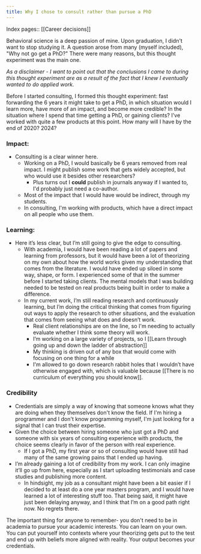 ```yaml
---
title: Why I chose to consult rather than pursue a PhD
---
```

Index pages:: [[Career decisions]]

Behavioral science is a deep passion of mine. Upon graduation, I didn't want to stop studying it. A question arose from many (myself included), "Why not go get a PhD?" There were many reasons, but this thought experiment was the main one.

*As a disclaimer - I want to point out that the conclusions I came to during this thought experiment are as a result of the fact that I knew I eventually wanted to do applied work.*


Before I started consulting, I formed this thought experiment: fast forwarding the 6 years it might take to get a PhD, in which situation would I learn more, have more of an impact, and become more credible? In the situation where I spend that time getting a PhD, or gaining clients?  I've worked with quite a few products at this point. How many will I have by the end of 2020?  2024?

### Impact:
* Consulting is a clear winner here.
	* Working on a PhD, I would basically be 6 years removed from real impact.  I might publish some work that gets widely accepted, but who would use it besides other researchers?
		* Plus turns out I __could__ publish in journals anyway if I wanted to, I'd probably just need a co-author.
	* Most of the impact that I would have would be indirect, through my students.
	* In consulting, I'm working with products, which have a direct impact on all people who use them.

### Learning:
* Here it’s less clear, but I’m still going to give the edge to consulting.
	* With academia, I would have been reading a lot of papers and learning from professors, but it would have been a lot of theorizing on my own about how the world works given my understanding that comes from the literature.  I would have ended up siloed in some way, shape, or form.  I experienced some of that in the summer before I started taking clients.  The mental models that I was building needed to be tested on real products being built in order to make a difference.
	* In my current work, I’m still reading research and continuously learning, but I’m doing the critical thinking that comes from figuring out ways to apply the research to other situations, and the evaluation that comes from seeing what does and doesn’t work. 
		* Real client relationships are on the line, so I'm needing to actually evaluate whether I think some theory will work. 
		* I’m working on a large variety of projects, so I [[Learn through going up and down the ladder of abstraction]] 
		* My thinking is driven out of any box that would come with focusing on one thing for a while
		* I'm allowed to go down research rabbit holes that I wouldn’t have otherwise engaged with, which is valuable because [[There is no curriculum of everything you should know]].

### Credibility
* Credentials are simply a way of knowing that someone knows what they are doing when they themselves don't know the field. If I'm hiring a programmer and I don't know programming myself, I'm just looking for a signal that I can trust their expertise.
* Given the choice between hiring someone who just got a PhD and someone with six years of consulting experience with products, the choice seems clearly in favor of the person with real experience.
	* If I got a PhD, my first year or so of consulting would have still had many of the same growing pains that I ended up having.
* I’m already gaining a lot of credibility from my work.  I can only imagine it’ll go up from here, especially as I start uploading testimonials and case studies and publishing more content.
	* In hindsight, my job as a consultant might have been a bit easier if I decided to at least do a one year masters program, and I would have learned a lot of interesting stuff too.  That being said, it might have just been delaying anyway, and I think that I’m on a good path right now.  No regrets there.

The important thing for anyone to remember- you don't need to be in academia to pursue your academic interests. You can learn on your own. You can put yourself into contexts where your theorizing gets put to the test and end up with beliefs more aligned with reality. Your output becomes your credentials.
